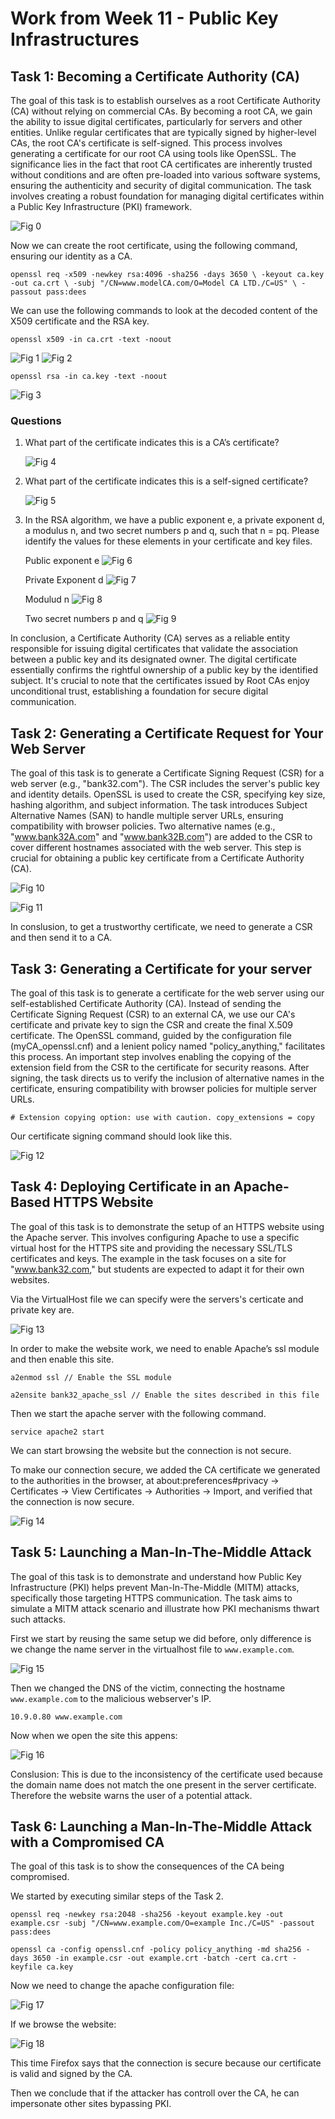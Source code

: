 # Work from Week 11 - Public Key Infrastructures

##  Task 1: Becoming a Certificate Authority (CA)

The goal of this task is to establish ourselves as a root Certificate Authority (CA) without relying on commercial CAs. By becoming a root CA, we gain the ability to issue digital certificates, particularly for servers and other entities. Unlike regular certificates that are typically signed by higher-level CAs, the root CA's certificate is self-signed. This process involves generating a certificate for our root CA using tools like OpenSSL. The significance lies in the fact that root CA certificates are inherently trusted without conditions and are often pre-loaded into various software systems, ensuring the authenticity and security of digital communication. The task involves creating a robust foundation for managing digital certificates within a Public Key Infrastructure (PKI) framework.

![Fig 0](./imgs/LOGBOOK11/0.jpeg)

Now we can create the root certificate, using the following command, ensuring our identity as a CA.

`openssl req -x509 -newkey rsa:4096 -sha256 -days 3650 \
-keyout ca.key -out ca.crt \
-subj "/CN=www.modelCA.com/O=Model CA LTD./C=US" \
-passout pass:dees`

We can use the following commands to look at the decoded content of the X509 certificate and the RSA key.

`openssl x509 -in ca.crt -text -noout`

![Fig 1](./imgs/LOGBOOK11/1.jpeg)
![Fig 2](./imgs/LOGBOOK11/2.jpeg)

`openssl rsa -in ca.key -text -noout`

![Fig 3](./imgs/LOGBOOK11/3.jpeg)

### Questions

1. What part of the certificate indicates this is a CA’s certificate?

    ![Fig 4](./imgs/LOGBOOK11/10.png)

2. What part of the certificate indicates this is a self-signed certificate?

    ![Fig 5](./imgs/LOGBOOK11/4.jpeg)

3. In the RSA algorithm, we have a public exponent e, a private exponent d, a modulus n, and two secret numbers p and q, such that n = pq. Please identify the values for these elements in your certificate and key files.

    Public exponent e
    ![Fig 6](./imgs/LOGBOOK11/11.png)

    Private Exponent d
    ![Fig 7](./imgs/LOGBOOK11/5.jpeg)

    Modulud n
    ![Fig 8](./imgs/LOGBOOK11/6.jpeg)

    Two secret numbers p and q
    ![Fig 9](./imgs/LOGBOOK11/7.jpeg)

In conclusion, a Certificate Authority (CA) serves as a reliable entity responsible for issuing digital certificates that validate the association between a public key and its designated owner. The digital certificate essentially confirms the rightful ownership of a public key by the identified subject. It's crucial to note that the certificates issued by Root CAs enjoy unconditional trust, establishing a foundation for secure digital communication.

## Task 2: Generating a Certificate Request for Your Web Server

The goal of this task is to generate a Certificate Signing Request (CSR) for a web server (e.g., "bank32.com"). The CSR includes the server's public key and identity details. OpenSSL is used to create the CSR, specifying key size, hashing algorithm, and subject information. The task introduces Subject Alternative Names (SAN) to handle multiple server URLs, ensuring compatibility with browser policies. Two alternative names (e.g., "www.bank32A.com" and "www.bank32B.com") are added to the CSR to cover different hostnames associated with the web server. This step is crucial for obtaining a public key certificate from a Certificate Authority (CA).

![Fig 10](./imgs/LOGBOOK11/8.jpeg)

![Fig 11](./imgs/LOGBOOK11/9.jpeg)

In conslusion, to get a trustworthy certificate, we need to generate a CSR and then send it to a CA.

## Task 3: Generating a Certificate for your server

The goal of this task is to generate a certificate for the web server using our self-established Certificate Authority (CA). Instead of sending the Certificate Signing Request (CSR) to an external CA, we use our CA's certificate and private key to sign the CSR and create the final X.509 certificate. The OpenSSL command, guided by the configuration file (myCA_openssl.cnf) and a lenient policy named "policy_anything," facilitates this process. An important step involves enabling the copying of the extension field from the CSR to the certificate for security reasons. After signing, the task directs us to verify the inclusion of alternative names in the certificate, ensuring compatibility with browser policies for multiple server URLs.

`# Extension copying option: use with caution.
copy_extensions = copy`

Our certificate signing command should look like this. 

![Fig 12](./imgs/LOGBOOK11/12.jpeg)

## Task 4: Deploying Certificate in an Apache-Based HTTPS Website

The goal of this task is to demonstrate the setup of an HTTPS website using the Apache server. This involves configuring Apache to use a specific virtual host for the HTTPS site and providing the necessary SSL/TLS certificates and keys. The example in the task focuses on a site for "www.bank32.com," but students are expected to adapt it for their own websites.

Via the VirtualHost file we can specify were the servers's certicate and private key are.

![Fig 13](./imgs/LOGBOOK11/13.jpeg)

In order to make the website work, we need to enable Apache’s ssl module and then enable this site.

`a2enmod ssl // Enable the SSL module`

`a2ensite bank32_apache_ssl // Enable the sites described in this file`

Then we start the apache server with the following command.

`service apache2 start`

We can start browsing the website but the connection is not secure.

To make our connection secure, we added the CA certificate we generated to the authorities in the browser, at about:preferences#privacy -> Certificates -> View Certificates -> Authorities -> Import, and verified that the connection is now secure.

![Fig 14](./imgs/LOGBOOK11/14.png)

## Task 5: Launching a Man-In-The-Middle Attack

The goal of this task is to demonstrate and understand how Public Key Infrastructure (PKI) helps prevent Man-In-The-Middle (MITM) attacks, specifically those targeting HTTPS communication. The task aims to simulate a MITM attack scenario and illustrate how PKI mechanisms thwart such attacks.

First we start by reusing the same setup we did before, only difference is we change the name server in the virtualhost file to `www.example.com`.

![Fig 15](./imgs/LOGBOOK11/15.jpeg)

Then we changed the DNS of the victim, connecting the hostname `www.example.com` to the malicious webserver's IP.

`10.9.0.80 www.example.com`

Now when we open the site this appens:

![Fig 16](./imgs/LOGBOOK11/16.png)

Conslusion: This is due to the inconsistency of the certificate used because the domain name does not match the one present in the server certificate. Therefore the website warns the user of a potential attack.

## Task 6: Launching a Man-In-The-Middle Attack with a Compromised CA

The goal of this task is to show the consequences of the CA being compromised.

We started by executing similar steps of the Task 2.

`openssl req -newkey rsa:2048 -sha256 -keyout example.key -out example.csr -subj "/CN=www.example.com/O=example Inc./C=US" -passout pass:dees`

`openssl ca -config openssl.cnf -policy policy_anything -md sha256 -days 3650 -in example.csr -out example.crt -batch -cert ca.crt -keyfile ca.key`

Now we need to change the apache configuration file:

![Fig 17](./imgs/LOGBOOK11/17.png)

If we browse the website:

![Fig 18](./imgs/LOGBOOK11/18.png)

This time Firefox says that the connection is secure because our certificate is valid and signed by the CA.

Then we conclude that if the attacker has controll over the CA, he can impersonate other sites bypassing PKI.
